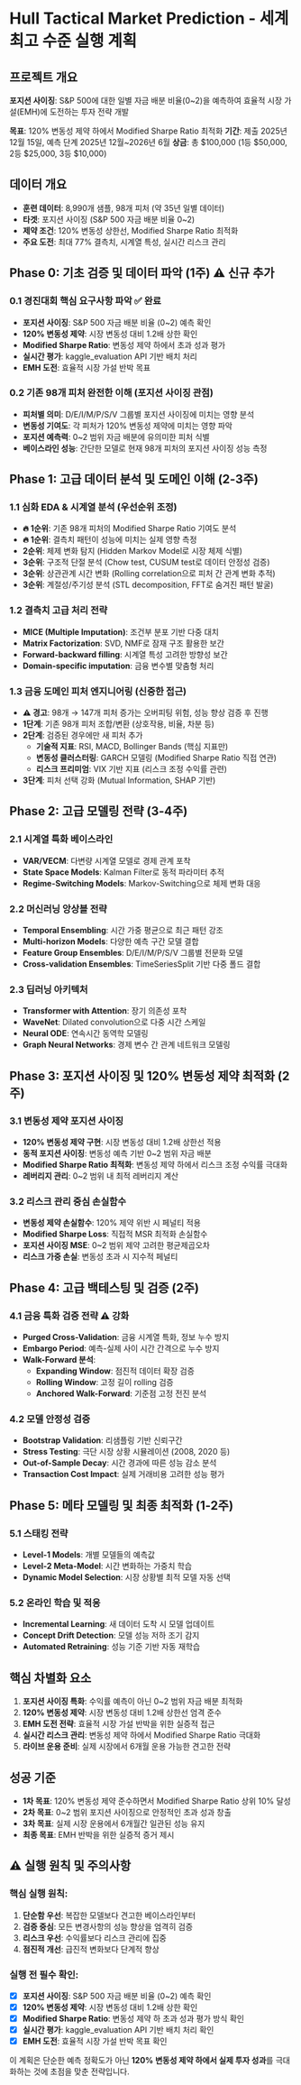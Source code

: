 # Hull Tactical Market Prediction - 세계 최고 수준 실행 계획

## 프로젝트 개요
**포지션 사이징**: S&P 500에 대한 일별 자금 배분 비율(0~2)을 예측하여 효율적 시장 가설(EMH)에 도전하는 투자 전략 개발

**목표**: 120% 변동성 제약 하에서 Modified Sharpe Ratio 최적화
**기간**: 제출 2025년 12월 15일, 예측 단계 2025년 12월~2026년 6월
**상금**: 총 $100,000 (1등 $50,000, 2등 $25,000, 3등 $10,000)

## 데이터 개요
- **훈련 데이터**: 8,990개 샘플, 98개 피처 (약 35년 일별 데이터)
- **타겟**: 포지션 사이징 (S&P 500 자금 배분 비율 0~2)
- **제약 조건**: 120% 변동성 상한선, Modified Sharpe Ratio 최적화
- **주요 도전**: 최대 77% 결측치, 시계열 특성, 실시간 리스크 관리

## Phase 0: 기초 검증 및 데이터 파악 (1주) ⚠️ **신규 추가**

### 0.1 경진대회 핵심 요구사항 파악 ✅ **완료**
- **포지션 사이징**: S&P 500 자금 배분 비율 (0~2) 예측 확인
- **120% 변동성 제약**: 시장 변동성 대비 1.2배 상한 확인
- **Modified Sharpe Ratio**: 변동성 제약 하에서 초과 성과 평가
- **실시간 평가**: kaggle_evaluation API 기반 배치 처리
- **EMH 도전**: 효율적 시장 가설 반박 목표

### 0.2 기존 98개 피처 완전한 이해 (포지션 사이징 관점)
- **피처별 의미**: D/E/I/M/P/S/V 그룹별 포지션 사이징에 미치는 영향 분석
- **변동성 기여도**: 각 피처가 120% 변동성 제약에 미치는 영향 파악
- **포지션 예측력**: 0~2 범위 자금 배분에 유의미한 피처 식별
- **베이스라인 성능**: 간단한 모델로 현재 98개 피처의 포지션 사이징 성능 측정

## Phase 1: 고급 데이터 분석 및 도메인 이해 (2-3주)

### 1.1 심화 EDA & 시계열 분석 (우선순위 조정)
- **🔥 1순위**: 기존 98개 피처의 Modified Sharpe Ratio 기여도 분석
- **🔥 1순위**: 결측치 패턴이 성능에 미치는 실제 영향 측정
- **2순위**: 체제 변화 탐지 (Hidden Markov Model로 시장 체제 식별)
- **3순위**: 구조적 단절 분석 (Chow test, CUSUM test로 데이터 안정성 검증)
- **3순위**: 상관관계 시간 변화 (Rolling correlation으로 피처 간 관계 변화 추적)
- **3순위**: 계절성/주기성 분석 (STL decomposition, FFT로 숨겨진 패턴 발굴)

### 1.2 결측치 고급 처리 전략
- **MICE (Multiple Imputation)**: 조건부 분포 기반 다중 대치
- **Matrix Factorization**: SVD, NMF로 잠재 구조 활용한 보간
- **Forward-backward filling**: 시계열 특성 고려한 방향성 보간
- **Domain-specific imputation**: 금융 변수별 맞춤형 처리

### 1.3 금융 도메인 피처 엔지니어링 (신중한 접근)
- **⚠️ 경고**: 98개 → 147개 피처 증가는 오버피팅 위험, 성능 향상 검증 후 진행
- **1단계**: 기존 98개 피처 조합/변환 (상호작용, 비율, 차분 등)
- **2단계**: 검증된 경우에만 새 피처 추가
  - **기술적 지표**: RSI, MACD, Bollinger Bands (핵심 지표만)
  - **변동성 클러스터링**: GARCH 모델링 (Modified Sharpe Ratio 직접 연관)
  - **리스크 프리미엄**: VIX 기반 지표 (리스크 조정 수익률 관련)
- **3단계**: 피처 선택 강화 (Mutual Information, SHAP 기반)

## Phase 2: 고급 모델링 전략 (3-4주)

### 2.1 시계열 특화 베이스라인
- **VAR/VECM**: 다변량 시계열 모델로 경제 관계 포착
- **State Space Models**: Kalman Filter로 동적 파라미터 추적
- **Regime-Switching Models**: Markov-Switching으로 체제 변화 대응

### 2.2 머신러닝 앙상블 전략
- **Temporal Ensembling**: 시간 가중 평균으로 최근 패턴 강조
- **Multi-horizon Models**: 다양한 예측 구간 모델 결합
- **Feature Group Ensembles**: D/E/I/M/P/S/V 그룹별 전문화 모델
- **Cross-validation Ensembles**: TimeSeriesSplit 기반 다중 폴드 결합

### 2.3 딥러닝 아키텍처
- **Transformer with Attention**: 장기 의존성 포착
- **WaveNet**: Dilated convolution으로 다중 시간 스케일
- **Neural ODE**: 연속시간 동역학 모델링
- **Graph Neural Networks**: 경제 변수 간 관계 네트워크 모델링

## Phase 3: 포지션 사이징 및 120% 변동성 제약 최적화 (2주)

### 3.1 변동성 제약 포지션 사이징
- **120% 변동성 제약 구현**: 시장 변동성 대비 1.2배 상한선 적용
- **동적 포지션 사이징**: 변동성 예측 기반 0~2 범위 자금 배분
- **Modified Sharpe Ratio 최적화**: 변동성 제약 하에서 리스크 조정 수익률 극대화
- **레버리지 관리**: 0~2 범위 내 최적 레버리지 계산

### 3.2 리스크 관리 중심 손실함수
- **변동성 제약 손실함수**: 120% 제약 위반 시 페널티 적용
- **Modified Sharpe Loss**: 직접적 MSR 최적화 손실함수
- **포지션 사이징 MSE**: 0~2 범위 제약 고려한 평균제곱오차
- **리스크 가중 손실**: 변동성 초과 시 지수적 페널티

## Phase 4: 고급 백테스팅 및 검증 (2주)

### 4.1 금융 특화 검증 전략 ⚠️ **강화**
- **Purged Cross-Validation**: 금융 시계열 특화, 정보 누수 방지
- **Embargo Period**: 예측-실제 사이 시간 간격으로 누수 방지
- **Walk-Forward 분석**:
  - **Expanding Window**: 점진적 데이터 확장 검증
  - **Rolling Window**: 고정 길이 rolling 검증
  - **Anchored Walk-Forward**: 기준점 고정 전진 분석

### 4.2 모델 안정성 검증
- **Bootstrap Validation**: 리샘플링 기반 신뢰구간
- **Stress Testing**: 극단 시장 상황 시뮬레이션 (2008, 2020 등)
- **Out-of-Sample Decay**: 시간 경과에 따른 성능 감소 분석
- **Transaction Cost Impact**: 실제 거래비용 고려한 성능 평가

## Phase 5: 메타 모델링 및 최종 최적화 (1-2주)

### 5.1 스태킹 전략
- **Level-1 Models**: 개별 모델들의 예측값
- **Level-2 Meta-Model**: 시간 변화하는 가중치 학습
- **Dynamic Model Selection**: 시장 상황별 최적 모델 자동 선택

### 5.2 온라인 학습 및 적응
- **Incremental Learning**: 새 데이터 도착 시 모델 업데이트
- **Concept Drift Detection**: 모델 성능 저하 조기 감지
- **Automated Retraining**: 성능 기준 기반 자동 재학습

## 핵심 차별화 요소

1. **포지션 사이징 특화**: 수익률 예측이 아닌 0~2 범위 자금 배분 최적화
2. **120% 변동성 제약**: 시장 변동성 대비 1.2배 상한선 엄격 준수
3. **EMH 도전 전략**: 효율적 시장 가설 반박을 위한 실증적 접근
4. **실시간 리스크 관리**: 변동성 제약 하에서 Modified Sharpe Ratio 극대화
5. **라이브 운용 준비**: 실제 시장에서 6개월 운용 가능한 견고한 전략

## 성공 기준
- **1차 목표**: 120% 변동성 제약 준수하면서 Modified Sharpe Ratio 상위 10% 달성
- **2차 목표**: 0~2 범위 포지션 사이징으로 안정적인 초과 성과 창출
- **3차 목표**: 실제 시장 운용에서 6개월간 일관된 성능 유지
- **최종 목표**: EMH 반박을 위한 실증적 증거 제시

## ⚠️ 실행 원칙 및 주의사항

### 핵심 실행 원칙:
1. **단순함 우선**: 복잡한 모델보다 견고한 베이스라인부터
2. **검증 중심**: 모든 변경사항의 성능 향상을 엄격히 검증
3. **리스크 우선**: 수익률보다 리스크 관리에 집중
4. **점진적 개선**: 급진적 변화보다 단계적 향상

### 실행 전 필수 확인:
- [x] **포지션 사이징**: S&P 500 자금 배분 비율 (0~2) 예측 확인
- [x] **120% 변동성 제약**: 시장 변동성 대비 1.2배 상한 확인
- [x] **Modified Sharpe Ratio**: 변동성 제약 하 초과 성과 평가 방식 확인
- [x] **실시간 평가**: kaggle_evaluation API 기반 배치 처리 확인
- [x] **EMH 도전**: 효율적 시장 가설 반박 목표 확인

이 계획은 단순한 예측 정확도가 아닌 **120% 변동성 제약 하에서 실제 투자 성과**를 극대화하는 것에 초점을 맞춘 전략입니다.